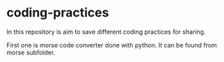 # coding-practices

In this repository is aim to save different coding practices for sharing.

First one is morse code converter done with python. It can be found from morse
subfolder.
